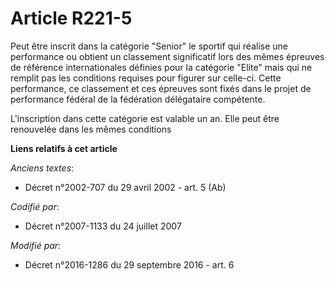 # Article R221-5

Peut être inscrit dans la catégorie "Senior" le sportif qui réalise une performance ou obtient un classement significatif
lors des mêmes épreuves de référence internationales définies pour la catégorie "Elite" mais qui ne remplit pas les
conditions requises pour figurer sur celle-ci. Cette performance, ce classement et ces épreuves sont fixés dans le projet de
performance fédéral de la fédération délégataire compétente.

L'inscription dans cette catégorie est valable un an. Elle peut être renouvelée dans les mêmes conditions

**Liens relatifs à cet article**

_Anciens textes_:

  - Décret n°2002-707 du 29 avril 2002 - art. 5 (Ab)

_Codifié par_:

  - Décret n°2007-1133 du 24 juillet 2007

_Modifié par_:

  - Décret n°2016-1286 du 29 septembre 2016 - art. 6

